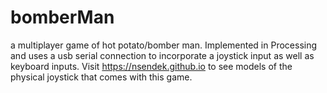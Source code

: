 # bomberMan
a multiplayer game of hot potato/bomber man. Implemented in Processing and uses a usb serial connection to incorporate a joystick input as well as keyboard inputs. Visit https://nsendek.github.io to see models of the physical joystick that comes with this game. 
